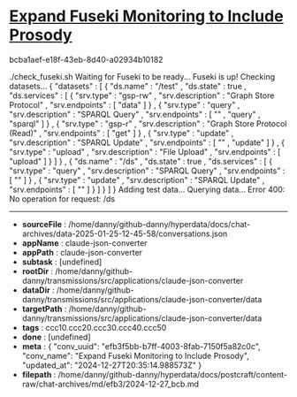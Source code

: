 # [Expand Fuseki Monitoring to Include Prosody](https://claude.ai/chat/efb3f5bb-b7ff-4003-8fab-7150f5a82c0c)

bcba1aef-e18f-43eb-8d40-a02934b10182

./check_fuseki.sh
Waiting for Fuseki to be ready...
Fuseki is up!
Checking datasets...
{ 
  "datasets" : [ 
      { 
        "ds.name" : "/test" ,
        "ds.state" : true ,
        "ds.services" : [ 
            { 
              "srv.type" : "gsp-rw" ,
              "srv.description" : "Graph Store Protocol" ,
              "srv.endpoints" : [ "data" ]
            } ,
            { 
              "srv.type" : "query" ,
              "srv.description" : "SPARQL Query" ,
              "srv.endpoints" : [ 
                  "" ,
                  "query" ,
                  "sparql"
                ]
            } ,
            { 
              "srv.type" : "gsp-r" ,
              "srv.description" : "Graph Store Protocol (Read)" ,
              "srv.endpoints" : [ "get" ]
            } ,
            { 
              "srv.type" : "update" ,
              "srv.description" : "SPARQL Update" ,
              "srv.endpoints" : [ 
                  "" ,
                  "update"
                ]
            } ,
            { 
              "srv.type" : "upload" ,
              "srv.description" : "File Upload" ,
              "srv.endpoints" : [ "upload" ]
            }
          ]
      } ,
      { 
        "ds.name" : "/ds" ,
        "ds.state" : true ,
        "ds.services" : [ 
            { 
              "srv.type" : "query" ,
              "srv.description" : "SPARQL Query" ,
              "srv.endpoints" : [ "" ]
            } ,
            { 
              "srv.type" : "update" ,
              "srv.description" : "SPARQL Update" ,
              "srv.endpoints" : [ "" ]
            }
          ]
      }
    ]
}
Adding test data...
Querying data...
Error 400: No operation for request: /ds

---

* **sourceFile** : /home/danny/github-danny/hyperdata/docs/chat-archives/data-2025-01-25-12-45-58/conversations.json
* **appName** : claude-json-converter
* **appPath** : claude-json-converter
* **subtask** : [undefined]
* **rootDir** : /home/danny/github-danny/transmissions/src/applications/claude-json-converter
* **dataDir** : /home/danny/github-danny/transmissions/src/applications/claude-json-converter/data
* **targetPath** : /home/danny/github-danny/transmissions/src/applications/claude-json-converter/data
* **tags** : ccc10.ccc20.ccc30.ccc40.ccc50
* **done** : [undefined]
* **meta** : {
  "conv_uuid": "efb3f5bb-b7ff-4003-8fab-7150f5a82c0c",
  "conv_name": "Expand Fuseki Monitoring to Include Prosody",
  "updated_at": "2024-12-27T20:35:14.988573Z"
}
* **filepath** : /home/danny/github-danny/hyperdata/docs/postcraft/content-raw/chat-archives/md/efb3/2024-12-27_bcb.md